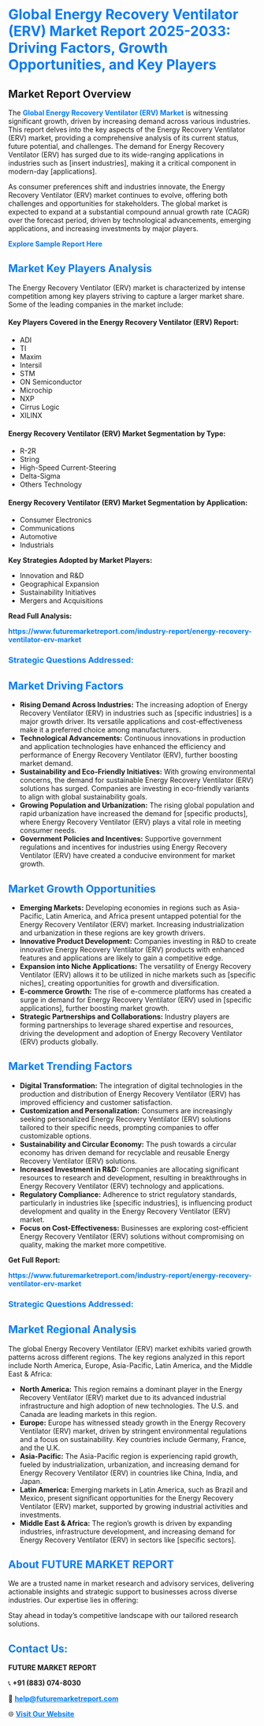 <h1 style="color: #007BFF;">Global Energy Recovery Ventilator (ERV) Market Report 2025-2033: Driving Factors, Growth Opportunities, and Key Players</h1>

<section id="overview">
<h2>Market Report Overview</h2>
<p>The <a href="https://www.futuremarketreport.com/industry-report/energy-recovery-ventilator-erv-market" style="color: #007BFF; text-decoration: none;"><strong>Global Energy Recovery Ventilator (ERV) Market</strong></a> is witnessing significant growth, driven by increasing demand across various industries. This report delves into the key aspects of the Energy Recovery Ventilator (ERV) market, providing a comprehensive analysis of its current status, future potential, and challenges. The demand for Energy Recovery Ventilator (ERV) has surged due to its wide-ranging applications in industries such as [insert industries], making it a critical component in modern-day [applications].</p>
<p>As consumer preferences shift and industries innovate, the Energy Recovery Ventilator (ERV) market continues to evolve, offering both challenges and opportunities for stakeholders. The global market is expected to expand at a substantial compound annual growth rate (CAGR) over the forecast period, driven by technological advancements, emerging applications, and increasing investments by major players.</p>
</section>

<section id="overview">
<p><a href="https://www.futuremarketreport.com/request-sample/reportId=37787" style="color: #007BFF; text-decoration: none;"><strong>Explore Sample Report Here</strong></a></p>
</section>

<section id="key-players">
<h2 style="color: #007BFF;">Market Key Players Analysis</h2>
<p>The Energy Recovery Ventilator (ERV) market is characterized by intense competition among key players striving to capture a larger market share. Some of the leading companies in the market include:</p>
<h4>Key Players Covered in the Energy Recovery Ventilator (ERV) Report:</h4>
<ul><li>ADI</li><li>TI</li><li>Maxim</li><li>Intersil</li><li>STM</li><li>ON Semiconductor</li><li>Microchip</li><li>NXP</li><li>Cirrus Logic</li><li>XILINX</li></ul>
<h4>Energy Recovery Ventilator (ERV) Market Segmentation by Type:</h4>
<ul><li>R-2R</li><li>String</li><li>High-Speed Current-Steering</li><li>Delta-Sigma</li><li>Others Technology</li></ul>

<h4>Energy Recovery Ventilator (ERV) Market Segmentation by Application:</h4>
<ul><li>Consumer Electronics</li><li>Communications</li><li>Automotive</li><li>Industrials</li></ul>
<p><strong>Key Strategies Adopted by Market Players:</strong></p>
<ul>
<li>Innovation and R&D</li>
<li>Geographical Expansion</li>
<li>Sustainability Initiatives</li>
<li>Mergers and Acquisitions</li>
</ul>
</section>

<section>
<p><strong>Read Full Analysis: </strong></p><a href="https://www.futuremarketreport.com/industry-report/energy-recovery-ventilator-erv-market" style="color: #007BFF; text-decoration: none;"><strong>https://www.futuremarketreport.com/industry-report/energy-recovery-ventilator-erv-market</strong></a>
<h3 style="color: #007BFF;">Strategic Questions Addressed:</h3>
</section>

<section id="driving-factors">
<h2 style="color: #007BFF;">Market Driving Factors</h2>
<ul>
<li><strong>Rising Demand Across Industries:</strong> The increasing adoption of Energy Recovery Ventilator (ERV) in industries such as [specific industries] is a major growth driver. Its versatile applications and cost-effectiveness make it a preferred choice among manufacturers.</li>
<li><strong>Technological Advancements:</strong> Continuous innovations in production and application technologies have enhanced the efficiency and performance of Energy Recovery Ventilator (ERV), further boosting market demand.</li>
<li><strong>Sustainability and Eco-Friendly Initiatives:</strong> With growing environmental concerns, the demand for sustainable Energy Recovery Ventilator (ERV) solutions has surged. Companies are investing in eco-friendly variants to align with global sustainability goals.</li>
<li><strong>Growing Population and Urbanization:</strong> The rising global population and rapid urbanization have increased the demand for [specific products], where Energy Recovery Ventilator (ERV) plays a vital role in meeting consumer needs.</li>
<li><strong>Government Policies and Incentives:</strong> Supportive government regulations and incentives for industries using Energy Recovery Ventilator (ERV) have created a conducive environment for market growth.</li>
</ul>
</section>

<section id="growth-opportunities">
<h2 style="color: #007BFF;">Market Growth Opportunities</h2>
<ul>
<li><strong>Emerging Markets:</strong> Developing economies in regions such as Asia-Pacific, Latin America, and Africa present untapped potential for the Energy Recovery Ventilator (ERV) market. Increasing industrialization and urbanization in these regions are key growth drivers.</li>
<li><strong>Innovative Product Development:</strong> Companies investing in R&D to create innovative Energy Recovery Ventilator (ERV) products with enhanced features and applications are likely to gain a competitive edge.</li>
<li><strong>Expansion into Niche Applications:</strong> The versatility of Energy Recovery Ventilator (ERV) allows it to be utilized in niche markets such as [specific niches], creating opportunities for growth and diversification.</li>
<li><strong>E-commerce Growth:</strong> The rise of e-commerce platforms has created a surge in demand for Energy Recovery Ventilator (ERV) used in [specific applications], further boosting market growth.</li>
<li><strong>Strategic Partnerships and Collaborations:</strong> Industry players are forming partnerships to leverage shared expertise and resources, driving the development and adoption of Energy Recovery Ventilator (ERV) products globally.</li>
</ul>
</section>

<section id="trending-factors">
<h2 style="color: #007BFF;">Market Trending Factors</h2>
<ul>
<li><strong>Digital Transformation:</strong> The integration of digital technologies in the production and distribution of Energy Recovery Ventilator (ERV) has improved efficiency and customer satisfaction.</li>
<li><strong>Customization and Personalization:</strong> Consumers are increasingly seeking personalized Energy Recovery Ventilator (ERV) solutions tailored to their specific needs, prompting companies to offer customizable options.</li>
<li><strong>Sustainability and Circular Economy:</strong> The push towards a circular economy has driven demand for recyclable and reusable Energy Recovery Ventilator (ERV) solutions.</li>
<li><strong>Increased Investment in R&D:</strong> Companies are allocating significant resources to research and development, resulting in breakthroughs in Energy Recovery Ventilator (ERV) technology and applications.</li>
<li><strong>Regulatory Compliance:</strong> Adherence to strict regulatory standards, particularly in industries like [specific industries], is influencing product development and quality in the Energy Recovery Ventilator (ERV) market.</li>
<li><strong>Focus on Cost-Effectiveness:</strong> Businesses are exploring cost-efficient Energy Recovery Ventilator (ERV) solutions without compromising on quality, making the market more competitive.</li>
</ul>
</section>

<section>
<p><strong>Get Full Report: </strong></p><a href="https://www.futuremarketreport.com/industry-report/energy-recovery-ventilator-erv-market" style="color: #007BFF; text-decoration: none;"><strong>https://www.futuremarketreport.com/industry-report/energy-recovery-ventilator-erv-market</strong></a>
<h3 style="color: #007BFF;">Strategic Questions Addressed:</h3>
</section>


<section id="regional-analysis">
<h2 style="color: #007BFF;">Market Regional Analysis</h2>
<p>The global Energy Recovery Ventilator (ERV) market exhibits varied growth patterns across different regions. The key regions analyzed in this report include North America, Europe, Asia-Pacific, Latin America, and the Middle East & Africa:</p>
<ul>
<li><strong>North America:</strong> This region remains a dominant player in the Energy Recovery Ventilator (ERV) market due to its advanced industrial infrastructure and high adoption of new technologies. The U.S. and Canada are leading markets in this region.</li>
<li><strong>Europe:</strong> Europe has witnessed steady growth in the Energy Recovery Ventilator (ERV) market, driven by stringent environmental regulations and a focus on sustainability. Key countries include Germany, France, and the U.K.</li>
<li><strong>Asia-Pacific:</strong> The Asia-Pacific region is experiencing rapid growth, fueled by industrialization, urbanization, and increasing demand for Energy Recovery Ventilator (ERV) in countries like China, India, and Japan.</li>
<li><strong>Latin America:</strong> Emerging markets in Latin America, such as Brazil and Mexico, present significant opportunities for the Energy Recovery Ventilator (ERV) market, supported by growing industrial activities and investments.</li>
<li><strong>Middle East & Africa:</strong> The region’s growth is driven by expanding industries, infrastructure development, and increasing demand for Energy Recovery Ventilator (ERV) in sectors like [specific sectors].</li>
</ul>
</section>

<footer>
<h2 style="color: #007BFF;">About FUTURE MARKET REPORT</h2>
<p>We are a trusted name in market research and advisory services, delivering actionable insights and strategic support to businesses across diverse industries. Our expertise lies in offering:</p>

<p>Stay ahead in today’s competitive landscape with our tailored research solutions.</p>

<h2 style="color: #007BFF;">Contact Us:</h2>
<p><strong>FUTURE MARKET REPORT</strong></p>
<p>📞 <strong>+91 (883) 074-8030</strong></p>
<p>📧 <strong><a href="mailto:help@futuremarketreport.com" style="color: #007BFF;">help@futuremarketreport.com</a></strong></p>
<p>🌐 <strong><a href="https://www.futuremarketreport.com/" style="color: #007BFF;">Visit Our Website</a></strong></p>
</footer>